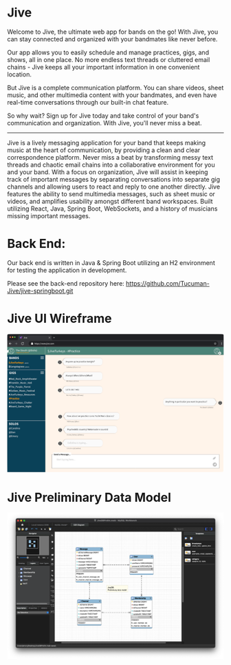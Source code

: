 # Jive

Welcome to Jive, the ultimate web app for bands on the go! With Jive, you can stay connected and organized with your bandmates like never before.

Our app allows you to easily schedule and manage practices, gigs, and shows, all in one place. No more endless text threads or cluttered email chains - Jive keeps all your important information in one convenient location.

But Jive is a complete communication platform. You can share videos, sheet music, and other multimedia content with your bandmates, and even have real-time conversations through our built-in chat feature.

So why wait? Sign up for Jive today and take control of your band's communication and organization. With Jive, you'll never miss a beat.

* * * 
Jive is a lively messaging application for your band that keeps making music at the heart of communication, by providing a clean and clear correspondence platform. Never miss a beat by transforming messy text threads and chaotic email chains into a collaborative environment for you and your band. With a focus on organization, Jive will assist in keeping track of important messages by separating conversations into separate gig channels and allowing users to react and reply to one another directly. Jive features the ability to send multimedia messages, such as sheet music or videos, and amplifies usability amongst different band workspaces. Built utilizing React, Java, Spring Boot, WebSockets, and a history of musicians missing important messages. 

# Back End:
Our back end is written in Java & Spring Boot utilizing an H2 environment for testing the application in development.

Please see the back-end repository here: https://github.com/Tucuman-Jive/jive-springboot.git

# Jive UI Wireframe
<p align="center">
<img src="https://raw.githubusercontent.com/Tucuman-Jive/Jive_Resources/main/Jive_Wireframe_Window.png" alt="UI Wirefram" width="1000"/></br>
</p>

# Jive Preliminary Data Model
<p align="center">
<img src="https://raw.githubusercontent.com/Tucuman-Jive/Jive_Resources/main/Content/JiveDBPrelim.png" alt="Data Model" width="1000"/></br>
</p>
